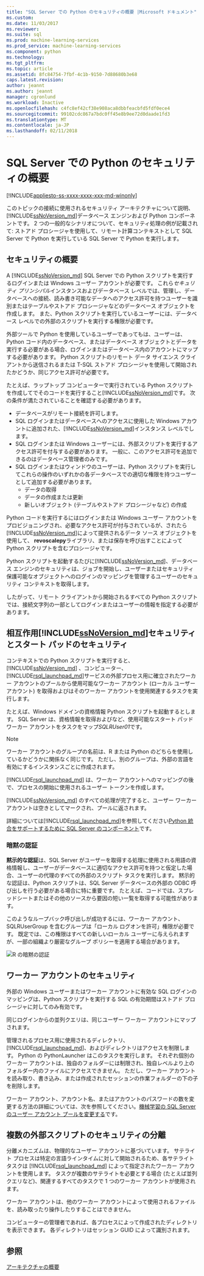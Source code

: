 ```yaml
---
title: "SQL Server での Python のセキュリティの概要 |Microsoft ドキュメント"
ms.custom: 
ms.date: 11/03/2017
ms.reviewer: 
ms.suite: sql
ms.prod: machine-learning-services
ms.prod_service: machine-learning-services
ms.component: python
ms.technology: 
ms.tgt_pltfrm: 
ms.topic: article
ms.assetid: 8fc84754-7fbf-4c1b-9150-7d88680b3e68
caps.latest.revision: 
author: jeannt
ms.author: jeannt
manager: cgronlund
ms.workload: Inactive
ms.openlocfilehash: c4fc8ef42cf38e908aca8dbbfeacbfd5fdf0ece4
ms.sourcegitcommit: 99102cdc867a7bdc0ff45e8b9ee72d0daade1fd3
ms.translationtype: MT
ms.contentlocale: ja-JP
ms.lasthandoff: 02/11/2018
---
```

# <a name="security-overview-for-python-in-sql-server"></a>SQL Server での Python のセキュリティの概要
[!INCLUDE[appliesto-ss-xxxx-xxxx-xxx-md-winonly](../../includes/appliesto-ss-xxxx-xxxx-xxx-md-winonly.md)]

このトピックの接続に使用されるセキュリティ アーキテクチャについて説明、[!INCLUDE[ssNoVersion_md](../../includes/ssnoversion-md.md)]データベース エンジンおよび Python コンポーネントです。 2 つの一般的なシナリオについて、セキュリティ処理の例が記載されて: ストアド プロシージャを使用して、リモート計算コンテキストとして SQL Server で Python を実行している SQL Server で Python を実行します。

## <a name="security-overview"></a>セキュリティの概要

A [!INCLUDE[ssNoVersion_md](../../includes/ssnoversion-md.md)] SQL Server での Python スクリプトを実行するログインまたは Windows ユーザー アカウントが必要です。 これら*セキュリティ プリンシパル*インスタンスおよびデータベース レベルでは、管理し、データベースへの接続、読み書き可能なデータへのアクセス許可を持つユーザーを識別またはテーブルやストアド プロシージャなどのデータベース オブジェクトを作成します。 また、Python スクリプトを実行しているユーザーには、データベース レベルでの外部のスクリプトを実行する権限が必要です。

外部ツールで Python を使用しているユーザーであってもは、ユーザーは、Python コード内のデータベース、またはデータベース オブジェクトとデータを実行する必要がある場合、ログインまたはデータベース内のアカウントにマップする必要があります。 Python スクリプトのリモート データ サイエンス クライアントから送信されるまたは T-SQL ストアド プロシージャを使用して開始されたかどうか、同じアクセス許可が必要です。

たとえば、ラップトップ コンピューターで実行されている Python スクリプトを作成してでそのコードを実行すること[!INCLUDE[ssNoVersion_md](../../includes/ssnoversion-md.md)]です。 次の条件が満たされていることを確認する必要があります。

+ データベースがリモート接続を許可します。
+ SQL ログインまたはデータベースへのアクセスに使用した Windows アカウントに追加された、[!INCLUDE[ssNoVersion_md](../../includes/ssnoversion-md.md)]インスタンス レベルでします。
+ SQL ログインまたは Windows ユーザーには、外部スクリプトを実行するアクセス許可を付与する必要があります。 一般に、このアクセス許可を追加できるのはデータベース管理者のみです。
+ SQL ログインまたはウィンドウのユーザーは、Python スクリプトを実行してこれらの操作のいずれかの各データベースでの適切な権限を持つユーザーとして追加する必要があります。
    + データの取得
    + データの作成または更新
    + 新しいオブジェクト (テーブルやストアド プロシージャなど) の作成

Python コードを実行するにはログインまたは Windows ユーザー アカウントをプロビジョニングされ、必要なアクセス許可が付与されているが、されたら[!INCLUDE[ssNoVersion_md](../../includes/ssnoversion-md.md)]によって提供されるデータ ソース オブジェクトを使用して、 **revoscalepy**ライブラリ、または保存を呼び出すことによってPython スクリプトを含むプロシージャです。

Python スクリプトを起動するたびに[!INCLUDE[ssNoVersion_md](../../includes/ssnoversion-md.md)]、データベース エンジンのセキュリティは、ジョブを開始し、ユーザーまたはセキュリティ保護可能なオブジェクトへのログインのマッピングを管理するユーザーのセキュリティ コンテキストを取得します。

したがって、リモート クライアントから開始されるすべての Python スクリプトでは、接続文字列の一部としてログインまたはユーザーの情報を指定する必要があります。

## <a name="interaction-of-includessnoversionmdincludesssnoversion-mdmd-security-and-launchpad-security"></a>相互作用[!INCLUDE[ssNoVersion_md](../../includes/ssnoversion-md.md)]セキュリティとスタート パッドのセキュリティ

コンテキストでの Python スクリプトを実行すると、 [!INCLUDE[ssNoVersion_md](../../includes/ssnoversion-md.md)] 、コンピューター、[!INCLUDE[rsql_launchpad_md](../../includes/rsql-launchpad-md.md)]サービスの外部プロセス用に確立されたワーカー アカウントのプールから使用可能なワーカー アカウント (ローカル ユーザー アカウント) を取得およびはそのワーカー アカウントを使用関連するタスクを実行します。

たとえば、Windows ドメインの資格情報 Python スクリプトを起動するとします。 SQL Server は、資格情報を取得およびなど、使用可能なスタート パッド ワーカー アカウントをタスクをマップ*SQLRUser01*です。

> [!NOTE]
> ワーカー アカウントのグループの名前は、R または Python のどちらを使用しているかどうかに関係なく同じです。 ただし、別のグループは、外部の言語を有効にするインスタンスごとに作成されます。

[!INCLUDE[rsql_launchpad_md](../../includes/rsql-launchpad-md.md)] は、ワーカー アカウントへのマッピングの後で、プロセスの開始に使用されるユーザー トークンを作成します。 

[!INCLUDE[ssNoVersion_md](../../includes/ssnoversion-md.md)] のすべての処理が完了すると、ユーザー ワーカー アカウントは空きとしてマークされ、プールに返されます。

詳細については[!INCLUDE[rsql_launchpad_md](../../includes/rsql-launchpad-md.md)]を参照してください[Python 統合をサポートするために SQL Server のコンポーネント](../../advanced-analytics/python/new-components-in-sql-server-to-support-python-integration.md)です。

### <a name="implied-authentication"></a>暗黙の認証

**黙示的な認証**は、SQL Server がユーザーを取得する処理に使用される用語の資格情報し、ユーザーがデータベースに適切なアクセス許可を持つと仮定した場合、ユーザーの代理のすべての外部のスクリプト タスクを実行します。 黙示的な認証は、Python スクリプトは、SQL Server データベースの外部の ODBC 呼び出しを行う必要がある場合に特に重要です。 たとえば、コードでは、スプレッドシートまたはその他のソースから要因の短い一覧を取得する可能性があります。

このようなループバック呼び出しが成功するには、ワーカー アカウント、SQLRUserGroup を含むグループは「ローカル ログオンを許可」権限が必要です。 既定では、この権限はすべての新しいローカル ユーザーに与えられますが、一部の組織より厳密なグループ ポリシーを適用する場合があります。

![R の暗黙の認証](media/implied-auth-python2.png)

## <a name="security-of-worker-accounts"></a>ワーカー アカウントのセキュリティ

外部の Windows ユーザーまたはワーカー アカウントに有効な SQL ログインのマッピングは、Python スクリプトを実行する SQL の有効期間はストアド プロシージャに対してのみ有効です。

同じログインからの並列クエリは、同じユーザー ワーカー アカウントにマップされます。

管理されるプロセス用に使用されるディレクトリ、 [!INCLUDE[rsql_launchpad_md](../../includes/rsql-launchpad-md.md)]、およびディレクトリはアクセスを制限します。 Python の PythonLauncher はこのタスクを実行します。 それぞれ個別のワーカー アカウントは、独自のフォルダーには制限され、独自レベルより上のフォルダー内のファイルにアクセスできません。 ただし、ワーカー アカウントを読み取り、書き込み、または作成されたセッションの作業フォルダーの下の子を削除します。

ワーカー アカウント、アカウント名、またはアカウントのパスワードの数を変更する方法の詳細については、次を参照してください。[機械学習の SQL Server のユーザー アカウント プールを変更する](../../advanced-analytics/r/modify-the-user-account-pool-for-sql-server-r-services.md)です。


## <a name="security-isolation-for-multiple-external-scripts"></a>複数の外部スクリプトのセキュリティの分離

分離メカニズムは、物理的なユーザー アカウントに基づいています。 サテライト プロセスは特定の言語ラインタイムに対して開始されるため、各サテライト タスクは [!INCLUDE[rsql_launchpad_md](../../includes/rsql-launchpad-md.md)] によって指定されたワーカー アカウントを使用します。 タスクが複数のサテライトを必要とする場合 (たとえば並列クエリなど)、関連するすべてのタスクで 1 つのワーカー アカウントが使用されます。

ワーカー アカウントは、他のワーカー アカウントによって使用されるファイルを、読み取ったり操作したりすることはできません。

コンピューターの管理者であれば、各プロセスによって作成されたディレクトリを表示できます。 各ディレクトリはセッション GUID によって識別されます。

## <a name="see-also"></a>参照

[アーキテクチャの概要](../../advanced-analytics/python/architecture-overview-sql-server-python.md)
